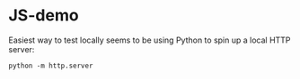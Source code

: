# JS-demo

Easiest way to test locally seems to be using Python to spin up a local HTTP server:

```
python -m http.server
```
